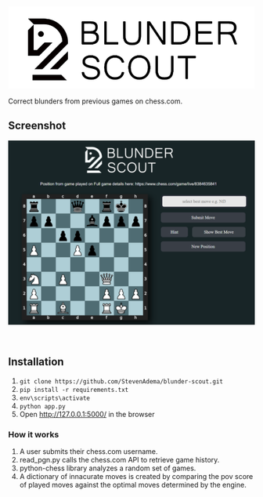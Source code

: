 ![Blunder Scout Logo](/static/css/blunder_scout.png)

Correct blunders from previous games on chess.com.

## Screenshot

![Blunder Scout Screenshot](/static/blunder_scout_screenshot.png)

<br/>

## Installation

1. ``` git clone https://github.com/StevenAdema/blunder-scout.git ```
2. ``` pip install -r requirements.txt ```
3. ```env\scripts\activate```
4. ```python app.py```
5. Open http://127.0.0.1:5000/ in the browser

### How it works
1. A user submits their chess.com username.
2. read_pgn.py calls the chess.com API to retrieve game history.
3. python-chess library analyzes a random set of games.
4. A dictionary of innacurate moves is created by comparing the pov score of played moves against the optimal moves determined by the engine.